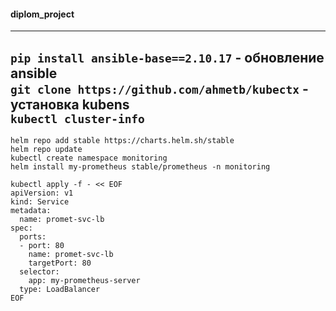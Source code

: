 #### diplom_project </br>


---
`pip install ansible-base==2.10.17` - обновление ansible  </br>
`git clone https://github.com/ahmetb/kubectx` - установка kubens </br>
`kubectl cluster-info` </br>
---
`helm repo add stable https://charts.helm.sh/stable` </br>
`helm repo update` </br>
`kubectl create namespace monitoring` </br>
`helm install my-prometheus stable/prometheus -n monitoring` </br>

    kubectl apply -f - << EOF
    apiVersion: v1
    kind: Service
    metadata:
      name: promet-svc-lb
    spec:
      ports:
      - port: 80
        name: promet-svc-lb
        targetPort: 80
      selector:
        app: my-prometheus-server
      type: LoadBalancer
    EOF



